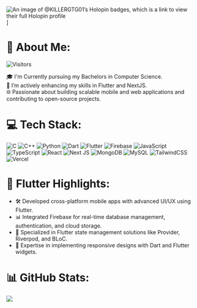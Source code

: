 ![An image of @KILLERGTG01’s Holopin badges, which is a link to view their full Holopin profile](https://holopin.me/killergtg01)]


# 💫 About Me:
![Visitors](https://api.visitorbadge.io/api/visitors?path=https%3A%2F%2Fgithub.com%2FKILLERGTG01&label=Visitors&countColor=%23263759)



🎓 I'm Currently pursuing my Bachelors in Computer Science.  
📱 I’m actively enhancing my skills in Flutter and NextJS.  
🌐 Passionate about building scalable mobile and web applications and contributing to open-source projects.  

# 💻 Tech Stack:
![C](https://img.shields.io/badge/c-%2300599C.svg?style=for-the-badge&logo=c&logoColor=white)
![C++](https://img.shields.io/badge/c++-%2300599C.svg?style=for-the-badge&logo=c%2B%2B&logoColor=white)
![Python](https://img.shields.io/badge/python-3670A0?style=for-the-badge&logo=python&logoColor=ffdd54)
![Dart](https://img.shields.io/badge/dart-%230175C2.svg?style=for-the-badge&logo=dart&logoColor=white)
![Flutter](https://img.shields.io/badge/Flutter-%2302569B.svg?style=for-the-badge&logo=Flutter&logoColor=white)
![Firebase](https://img.shields.io/badge/firebase-%23039BE5.svg?style=for-the-badge&logo=firebase)
![JavaScript](https://img.shields.io/badge/javascript-%23323330.svg?style=for-the-badge&logo=javascript&logoColor=%23F7DF1E)
![TypeScript](https://img.shields.io/badge/typescript-%23007ACC.svg?style=for-the-badge&logo=typescript&logoColor=white)
![React](https://img.shields.io/badge/react-%2320232a.svg?style=for-the-badge&logo=react&logoColor=%2361DAFB)
![Next JS](https://img.shields.io/badge/Next-black?style=for-the-badge&logo=next.js&logoColor=white)
![MongoDB](https://img.shields.io/badge/MongoDB-%234ea94b.svg?style=for-the-badge&logo=mongodb&logoColor=white)
![MySQL](https://img.shields.io/badge/mysql-4479A1.svg?style=for-the-badge&logo=mysql&logoColor=white)
![TailwindCSS](https://img.shields.io/badge/tailwindcss-%2338B2AC.svg?style=for-the-badge&logo=tailwind-css&logoColor=white)
![Vercel](https://img.shields.io/badge/vercel-%23000000.svg?style=for-the-badge&logo=vercel&logoColor=white)

# 📱 Flutter Highlights:
- 🛠️ Developed cross-platform mobile apps with advanced UI/UX using Flutter.
- 📊 Integrated Firebase for real-time database management, authentication, and cloud storage.
- 📱 Specialized in Flutter state management solutions like Provider, Riverpod, and BLoC.
- 🎨 Expertise in implementing responsive designs with Dart and Flutter widgets.

# 📊 GitHub Stats:
<img src="https://github-readme-activity-graph.vercel.app/graph?username=KILLERGTG01&bg_color=0d1116&color=ffffff&line=3dd687&point=ffffff&area=true&hide_border=true"/>

